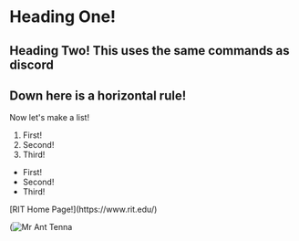 # Heading One!
## Heading Two! This uses the same commands as discord
Down here is a horizontal rule!
---
Now let's make a list!
<ol>
    <li> First! </li>
    <li> Second! </li>
    <li> Third! </li>
  </ol>
<ul>
  <li> First! </li>
  <li> Second! </li>
  <li> Third! </li>
</ul>
[RIT Home Page!](https://www.rit.edu/)

(![Mr Ant Tenna](https://github.com/user-attachments/assets/cdf2f4f3-34ed-47c1-9d22-d4f2cb872854)
